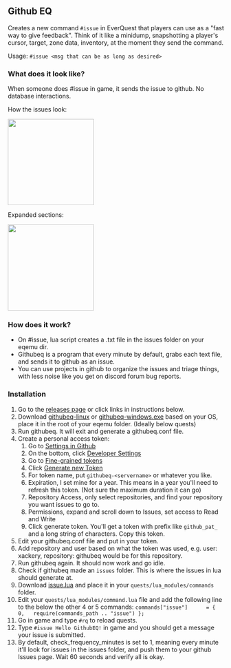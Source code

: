 ## Github EQ

Creates a new command `#issue` in EverQuest that players can use as a "fast way to give feedback". Think of it like a minidump, snapshotting a player's cursor, target, zone data, inventory, at the moment they send the command. 

Usage: `#issue <msg that can be as long as desired>`

### What does it look like?

When someone does #issue in game, it sends the issue to github. No database interactions.

How the issues look:

<img src="https://github.com/xackery/githubeq/assets/845670/53d2d5f4-fa34-4e67-92ef-adf44378b323" width="200">


Expanded sections:

<img src="https://github.com/xackery/githubeq/assets/845670/19e685bb-8be3-42bd-872b-815e5b83e12a" width="200">

### How does it work?

- On #issue, lua script creates a .txt file in the issues folder on your eqemu dir.
- Githubeq is a program that every minute by default, grabs each text file, and sends it to github as an issue.
- You can use projects in github to organize the issues and triage things, with less noise like you get on discord forum bug reports.

### Installation

1. Go to the [releases page](https://github.com/xackery/githubeq/releases) or click links in instructions below.
1. Download [githubeq-linux](https://github.com/xackery/githubeq/releases/latest/download/githubeq-linux) or [githubeq-windows.exe](https://github.com/xackery/githubeq/releases/latest/download/githubeq-windows.exe) based on your OS, place it in the root of your eqemu folder. (Ideally below quests)
1. Run githubeq. It will exit and generate a githubeq.conf file.
1. Create a personal access token:
    1. Go to [Settings in Github](https://github.com/settings/profile)
    1. On the bottom, click [Developer Settings](https://github.com/settings/apps)
    1. Go to [Fine-grained tokens](https://github.com/settings/tokens?type=beta)
    1. Click [Generate new Token](https://github.com/settings/personal-access-tokens/new)
    1. For token name, put `githubeq-<servername>` or whatever you like. 
    1. Expiration, I set mine for a year. This means in a year you'll need to refresh this token. (Not sure the maximum duration it can go)
    1. Repository Access, only select repositories, and find your repository you want issues to go to.
    1. Permissions, expand and scroll down to Issues, set access to Read and Write 
    1. Click generate token. You'll get a token with prefix like `github_pat_` and a long string of characters. Copy this token.
1. Edit your githubeq.conf file and put in your token.
1. Add repository and user based on what the token was used, e.g. user: xackery, repository: githubeq would be for this repository.
1. Run githubeq again. It should now work and go idle.
1. Check if githubeq made an `issues` folder. This is where the issues in lua should generate at.
1. Download [issue.lua](https://github.com/xackery/githubeq/releases/latest/download/issue.lua) and place it in your `quests/lua_modules/commands` folder.
1. Edit your `quests/lua_modules/command.lua` file and add the following line to the below the other 4 or 5 commands: `commands["issue"] 	  = { 0,   require(commands_path .. "issue") };`
1. Go in game and type `#rq` to reload quests.
1. Type `#issue Hello GithubEQ!` in game and you should get a message your issue is submitted.
1. By default, check_frequency_minutes is set to 1, meaning every minute it'll look for issues in the issues folder, and push them to your github Issues page. Wait 60 seconds and verify all is okay.

